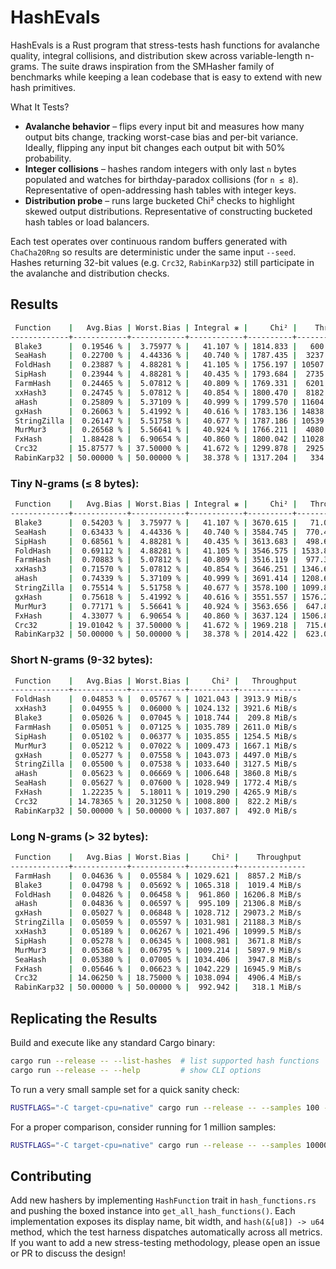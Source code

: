 # HashEvals

HashEvals is a Rust program that stress-tests hash functions for avalanche quality, integral collisions, and distribution skew across variable-length n-grams.
The suite draws inspiration from the SMHasher family of benchmarks while keeping a lean codebase that is easy to extend with new hash primitives.

What It Tests?

- __Avalanche behavior__ – flips every input bit and measures how many output bits change, tracking worst-case bias and per-bit variance. Ideally, flipping any input bit changes each output bit with 50% probability.
- __Integer collisions__ – hashes random integers with only last `n` bytes populated and watches for birthday-paradox collisions (for `n ≤ 8`). Representative of open-addressing hash tables with integer keys.
- __Distribution probe__ – runs large bucketed Chi² checks to highlight skewed output distributions. Representative of constructing bucketed hash tables or load balancers.

Each test operates over continuous random buffers generated with `ChaCha20Rng` so results are deterministic under the same input `--seed`.
Hashes returning 32-bit values (e.g. `Crc32`, `RabinKarp32`) still participate in the avalanche and distribution checks.

## Results

```sh
 Function    |   Avg.Bias | Worst.Bias | Integral ⨳ |     Chi² |    Throughput 
-------------+------------+------------+------------+----------+---------------
 Blake3      |  0.19546 % |  3.75977 % |   41.107 % | 1814.833 |   600.5 MiB/s 
 SeaHash     |  0.22700 % |  4.44336 % |   40.740 % | 1787.435 |  3237.3 MiB/s 
 FoldHash    |  0.23887 % |  4.88281 % |   41.105 % | 1756.197 | 10507.5 MiB/s 
 SipHash     |  0.23944 % |  4.88281 % |   40.435 % | 1793.684 |  2735.3 MiB/s 
 FarmHash    |  0.24465 % |  5.07812 % |   40.809 % | 1769.331 |  6201.4 MiB/s 
 xxHash3     |  0.24745 % |  5.07812 % |   40.854 % | 1800.470 |  8182.9 MiB/s 
 aHash       |  0.25809 % |  5.37109 % |   40.999 % | 1799.570 | 11604.1 MiB/s 
 gxHash      |  0.26063 % |  5.41992 % |   40.616 % | 1783.136 | 14838.3 MiB/s 
 StringZilla |  0.26147 % |  5.51758 % |   40.677 % | 1787.186 | 10539.1 MiB/s 
 MurMur3     |  0.26568 % |  5.56641 % |   40.924 % | 1766.211 |  4080.0 MiB/s 
 FxHash      |  1.88428 % |  6.90654 % |   40.860 % | 1800.042 | 11028.6 MiB/s 
 Crc32       | 15.87577 % | 37.50000 % |   41.672 % | 1299.878 |  2925.2 MiB/s 
 RabinKarp32 | 50.00000 % | 50.00000 % |   38.378 % | 1317.204 |   334.7 MiB/s
```

### Tiny N-grams (≤ 8 bytes):

```sh
 Function    |   Avg.Bias | Worst.Bias | Integral ⨳ |     Chi² |   Throughput 
-------------+------------+------------+------------+----------+--------------
 Blake3      |  0.54203 % |  3.75977 % |   41.107 % | 3670.615 |   71.0 MiB/s 
 SeaHash     |  0.63433 % |  4.44336 % |   40.740 % | 3584.745 |  770.4 MiB/s 
 SipHash     |  0.68561 % |  4.88281 % |   40.435 % | 3613.683 |  498.6 MiB/s 
 FoldHash    |  0.69112 % |  4.88281 % |   41.105 % | 3546.575 | 1533.8 MiB/s 
 FarmHash    |  0.70883 % |  5.07812 % |   40.809 % | 3516.119 |  977.3 MiB/s 
 xxHash3     |  0.71570 % |  5.07812 % |   40.854 % | 3646.251 | 1346.6 MiB/s 
 aHash       |  0.74339 % |  5.37109 % |   40.999 % | 3691.414 | 1208.6 MiB/s 
 StringZilla |  0.75514 % |  5.51758 % |   40.677 % | 3578.100 | 1099.8 MiB/s 
 gxHash      |  0.75618 % |  5.41992 % |   40.616 % | 3551.557 | 1576.2 MiB/s 
 MurMur3     |  0.77171 % |  5.56641 % |   40.924 % | 3563.656 |  647.8 MiB/s 
 FxHash      |  4.33077 % |  6.90654 % |   40.860 % | 3637.124 | 1506.8 MiB/s 
 Crc32       | 19.01042 % | 37.50000 % |   41.672 % | 1969.218 |  715.6 MiB/s 
 RabinKarp32 | 50.00000 % | 50.00000 % |   38.378 % | 2014.422 |  623.0 MiB/s
 ```

### Short N-grams (9-32 bytes):

```sh
 Function    |   Avg.Bias | Worst.Bias |     Chi² |   Throughput 
-------------+------------+------------+----------+--------------
 FoldHash    |  0.04853 % |  0.05767 % | 1021.043 | 3913.9 MiB/s 
 xxHash3     |  0.04955 % |  0.06000 % | 1024.132 | 3921.6 MiB/s 
 Blake3      |  0.05026 % |  0.07045 % | 1018.744 |  209.8 MiB/s 
 FarmHash    |  0.05051 % |  0.07125 % | 1035.789 | 2611.0 MiB/s 
 SipHash     |  0.05102 % |  0.06377 % | 1035.855 | 1254.5 MiB/s 
 MurMur3     |  0.05212 % |  0.07022 % | 1009.473 | 1667.1 MiB/s 
 gxHash      |  0.05277 % |  0.07558 % | 1043.073 | 4497.0 MiB/s 
 StringZilla |  0.05500 % |  0.07538 % | 1033.640 | 3127.5 MiB/s 
 aHash       |  0.05623 % |  0.06669 % | 1006.648 | 3860.8 MiB/s 
 SeaHash     |  0.05627 % |  0.07600 % | 1028.949 | 1772.4 MiB/s 
 FxHash      |  1.22235 % |  5.18011 % | 1019.290 | 4265.9 MiB/s 
 Crc32       | 14.78365 % | 20.31250 % | 1008.800 |  822.2 MiB/s 
 RabinKarp32 | 50.00000 % | 50.00000 % | 1037.807 |  492.0 MiB/s 
```

### Long N-grams (> 32 bytes):

```sh
 Function    |   Avg.Bias | Worst.Bias |     Chi² |    Throughput 
-------------+------------+------------+----------+---------------
 FarmHash    |  0.04636 % |  0.05584 % | 1029.621 |  8857.2 MiB/s 
 Blake3      |  0.04798 % |  0.05692 % | 1065.318 |  1019.4 MiB/s 
 FoldHash    |  0.04826 % |  0.06458 % |  961.860 | 16206.8 MiB/s 
 aHash       |  0.04836 % |  0.06597 % |  995.109 | 21306.8 MiB/s 
 gxHash      |  0.05027 % |  0.06848 % | 1028.712 | 29073.2 MiB/s 
 StringZilla |  0.05059 % |  0.05597 % | 1031.981 | 21188.3 MiB/s 
 xxHash3     |  0.05189 % |  0.06267 % | 1021.496 | 10999.5 MiB/s 
 SipHash     |  0.05278 % |  0.06345 % | 1008.981 |  3671.8 MiB/s 
 MurMur3     |  0.05368 % |  0.06795 % | 1009.214 |  5897.9 MiB/s 
 SeaHash     |  0.05380 % |  0.07005 % | 1034.406 |  3947.8 MiB/s 
 FxHash      |  0.05646 % |  0.06623 % | 1042.229 | 16945.9 MiB/s 
 Crc32       | 14.06250 % | 18.75000 % | 1038.094 |  4906.4 MiB/s 
 RabinKarp32 | 50.00000 % | 50.00000 % |  992.942 |   318.1 MiB/s
```

## Replicating the Results

Build and execute like any standard Cargo binary:

```sh
cargo run --release -- --list-hashes  # list supported hash functions
cargo run --release -- --help         # show CLI options
```

To run a very small sample set for a quick sanity check:

```sh
RUSTFLAGS="-C target-cpu=native" cargo run --release -- --samples 100 --verbose
```

For a proper comparison, consider running for 1 million samples:

```sh
RUSTFLAGS="-C target-cpu=native" cargo run --release -- --samples 1000000
```

## Contributing

Add new hashers by implementing `HashFunction` trait in `hash_functions.rs` and pushing the boxed instance into `get_all_hash_functions()`.
Each implementation exposes its display name, bit width, and `hash(&[u8]) -> u64` method, which the test harness dispatches automatically across all metrics.
If you want to add a new stress-testing methodology, please open an issue or PR to discuss the design!

